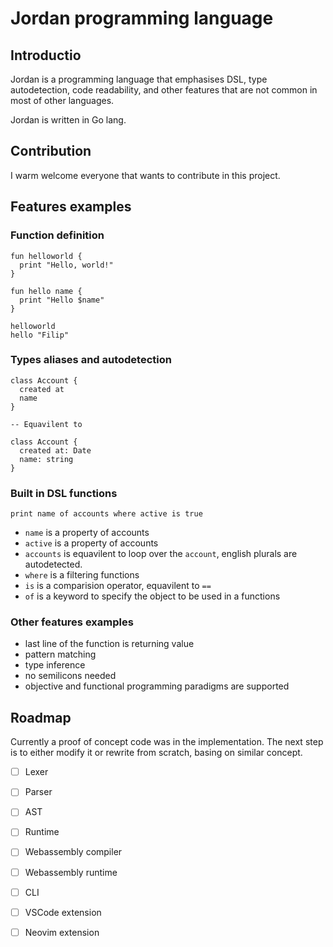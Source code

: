 # Jordan programming language

## Introductio

Jordan is a programming language that emphasises DSL, type autodetection, code readability, and other features that are not common in most of other languages.

Jordan is written in Go lang.

## Contribution

I warm welcome everyone that wants to contribute in this project.

## Features examples

### Function definition

```
fun helloworld {
  print "Hello, world!"
}

fun hello name {
  print "Hello $name"
}

helloworld
hello "Filip"
```

### Types aliases and autodetection

```
class Account {
  created at
  name
}

-- Equavilent to

class Account {
  created at: Date
  name: string
}
```

### Built in DSL functions

```
print name of accounts where active is true
```

* `name` is a property of accounts
* `active` is a property of accounts
* `accounts` is equavilent to loop over the `account`, english plurals are autodetected.
* `where` is a filtering functions
* `is` is a comparision operator, equavilent to `==`
* `of` is a keyword to specify the object to be used in a functions

### Other features examples

* last line of the function is returning value
* pattern matching
* type inference
* no semilicons needed
* objective and functional programming paradigms are supported

## Roadmap

Currently a proof of concept code was in the implementation.
The next step is to either modify it or rewrite from scratch,
basing on similar concept.

* [ ] Lexer
* [ ] Parser
* [ ] AST
* [ ] Runtime
* [ ] Webassembly compiler
* [ ] Webassembly runtime
* [ ] CLI
* [ ] VSCode extension
* [ ] Neovim extension


